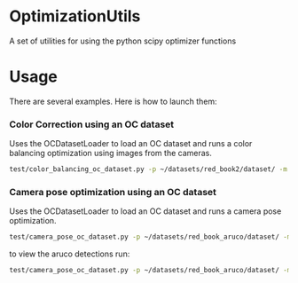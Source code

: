 # OptimizationUtils
A set of utilities for using the python scipy optimizer functions

# Usage

There are several examples. Here is how to launch them:

### Color Correction using an OC dataset

Uses the OCDatasetLoader to load an OC dataset and runs a color balancing optimization using images from the cameras.

```bash
test/color_balancing_oc_dataset.py -p ~/datasets/red_book2/dataset/ -m ~/datasets/red_book2/dataset/1528188687058_simplified_decimated.obj -i ~/datasets/red_book2/dataset/calibrations/camera.yaml -si 5
```

### Camera pose optimization using an OC dataset

Uses the OCDatasetLoader to load an OC dataset and runs a camera pose optimization.

```bash
test/camera_pose_oc_dataset.py -p ~/datasets/red_book_aruco/dataset/ -m ~/datasets/red_book_aruco/dataset/1528885039597.obj -i ~/datasets/red_book_aruco/dataset/calibrations/camera.yaml -ms 0.082 -si 15
```

to view the aruco detections run:

```bash
test/camera_pose_oc_dataset.py -p ~/datasets/red_book_aruco/dataset/ -m ~/datasets/red_book_aruco/dataset/1528885039597.obj -i ~/datasets/red_book_aruco/dataset/calibrations/camera.yaml -ms 0.082 -vad -va3d -si 15
```


